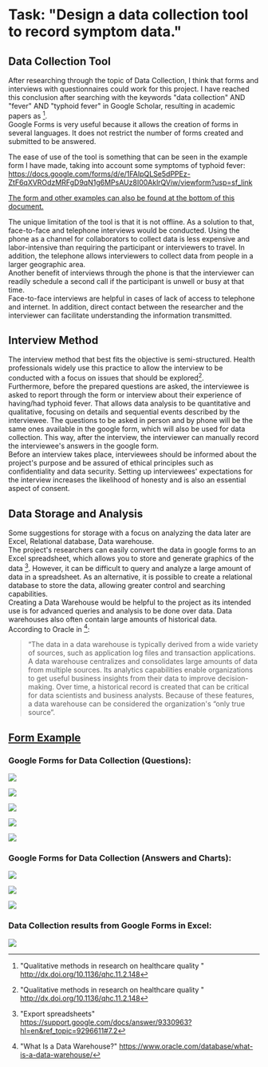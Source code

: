 # Task: "Design a data collection tool to record symptom data."

## Data Collection Tool  
After researching through the topic of Data Collection, I think that forms and interviews with questionnaires could work for this project. I have reached this conclusion after searching with the keywords "data collection" AND "fever" AND "typhoid fever" in Google Scholar, resulting in academic papers as [^1].  
Google Forms is very useful because it allows the creation of forms in several languages. It does not restrict the number of forms created and submitted to be answered.   

The ease of use of the tool is something that can be seen in the example form I have made, taking into account some symptoms of typhoid fever:   https://docs.google.com/forms/d/e/1FAIpQLSe5dPPEz-ZtF6qXVROdzMRFgD9qN1g6MPsAUz8I00AklrQViw/viewform?usp=sf_link

[The form and other examples can also be found at the bottom of this document.](#form-example)

The unique limitation of the tool is that it is not offline. As a solution to that, face-to-face and telephone interviews would be conducted. Using the phone as a channel for collaborators to collect data is less expensive and labor-intensive than requiring the participant or interviewers to travel. In addition, the telephone allows interviewers to collect data from people in a larger geographic area.  
Another benefit of interviews through the phone is that the interviewer can readily schedule a second call if the participant is unwell or busy at that time.  
Face-to-face interviews are helpful in cases of lack of access to telephone and internet. In addition, direct contact between the researcher and the interviewer can facilitate understanding the information transmitted.

## Interview Method  
The interview method that best fits the objective is semi-structured. Health professionals widely use this practice to allow the interview to be conducted with a focus on issues that should be explored[^1].  
Furthermore, before the prepared questions are asked, the interviewee is asked to report through the form or interview about their experience of having/had typhoid fever. That allows data analysis to be quantitative and qualitative, focusing on details and sequential events described by the interviewee. The questions to be asked in person and by phone will be the same ones available in the google form, which will also be used for data collection. This way, after the interview, the interviewer can manually record the interviewee's answers in the google form.  
Before an interview takes place, interviewees should be informed about the project's purpose and be assured of ethical principles such as confidentiality and data security.  Setting up interviewees' expectations for the interview increases the likelihood of honesty and is also an essential aspect of consent.  

## Data Storage and Analysis
Some suggestions for storage with a focus on analyzing the data later are Excel, Relational database, Data warehouse.  
The project's researchers can easily convert the data in google forms to an Excel spreadsheet, which allows you to store and generate graphics of the data [^2]. However, it can be difficult to query and analyze a large amount of data in a spreadsheet. As an alternative, it is possible to create a relational database to store the data, allowing greater control and searching capabilities.  
Creating a Data Warehouse would be helpful to the project as its intended use is for advanced queries and analysis to be done over data. Data warehouses also often contain large amounts of historical data.  
According to Oracle in [^3]: 
>“The data in a data warehouse is typically derived from a wide variety of sources, such as application log files and transaction applications. A data warehouse centralizes and consolidates large amounts of data from multiple sources. Its analytics capabilities enable organizations to get useful business insights from their data to improve decision-making. Over time, a historical record is created that can be critical for data scientists and business analysts. Because of these features, a data warehouse can be considered the organization's “only true source”.  


[^1]: "Qualitative methods in research on healthcare quality
" http://dx.doi.org/10.1136/qhc.11.2.148
[^2]: "Export spreadsheets" https://support.google.com/docs/answer/9330963?hl=en&ref_topic=9296611#7.2
[^3]: "What Is a Data Warehouse?" https://www.oracle.com/database/what-is-a-data-warehouse/


## [Form Example](https://docs.google.com/forms/d/e/1FAIpQLSe5dPPEz-ZtF6qXVROdzMRFgD9qN1g6MPsAUz8I00AklrQViw/viewform?usp=sf_link)


### Google Forms for Data Collection (Questions):


![](Task3/google_form_example_1.png)

![](Task3/google_form_example_2.png)

![](Task3/google_form_example_3.png)

![](Task3/google_form_example_4.png)

![](Task3/google_form_example_5.png)

### Google Forms for Data Collection (Answers and Charts):

![](Task3/google_form_example_answers_1.png)

![](Task3/google_form_example_answers_2.png)

![](Task3/google_form_example_answers_3.png)

### Data Collection results from Google Forms in Excel:

![](Task3/google_forms_results_in_excel.png)